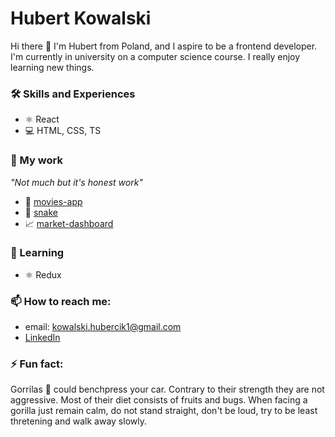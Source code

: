 # Hubert Kowalski

Hi there 👋 I'm Hubert from Poland, and I aspire to be a frontend developer. I'm currently in university on a computer science course.
I really enjoy learning new things.

### 🛠 Skills and Experiences

- ⚛️ React
- 💻 HTML, CSS, TS

### 🔭 My work

_"Not much but it's honest work"_

- 🍿 [movies-app](https://github.com/hubcio2115/movies-app-frontend)
- 🐍 [snake](https://github.com/hubcio2115/snake)
- 📈 [market-dashboard](https://github.com/hubcio2115/market-dashboard)

### 🌱 Learning

- ⚛️ Redux

### 📫 How to reach me:

- email: kowalski.hubercik1@gmail.com
- [LinkedIn](https://www.linkedin.com/in/hubert-kowalski-447aaa213/)

### ⚡ Fun fact:

Gorrilas 🦍 could benchpress your car. Contrary to their strength they are not aggressive. Most of their diet consists of fruits and bugs. When facing a gorilla just remain calm, do not stand straight, don't be loud, try to be least thretening and walk away slowly.
